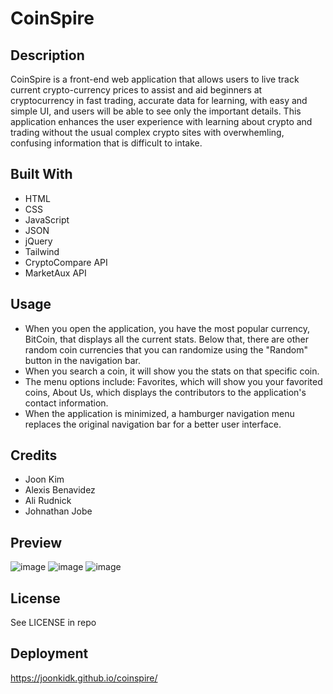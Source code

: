 # CoinSpire

## Description 

CoinSpire is a front-end web application that allows users to live track current crypto-currency prices to assist and aid beginners at cryptocurrency in fast trading, accurate data for learning, with easy and simple UI, and users will be able to see only the important details. This application enhances the user experience with learning about crypto and trading without the usual complex crypto sites with overwhemling, confusing information that is difficult to intake.

## Built With

- HTML
- CSS
- JavaScript
- JSON
- jQuery
- Tailwind
- CryptoCompare API
- MarketAux API

## Usage

- When you open the application, you have the most popular currency, BitCoin, that displays all the current stats. Below that, there are other random coin currencies that you can randomize using the "Random" button in the navigation bar.
- When you search a coin, it will show you the stats on that specific coin.
- The menu options include: Favorites, which will show you your favorited coins, About Us, which displays the contributors to the application's contact information.
- When the application is minimized, a hamburger navigation menu replaces the original navigation bar for a better user interface.

## Credits

- Joon Kim
- Alexis Benavidez
- Ali Rudnick
- Johnathan Jobe

## Preview

![image](https://user-images.githubusercontent.com/114375310/204844185-069234ed-e7ee-422d-abca-df7807f80c87.png)
![image](https://user-images.githubusercontent.com/114375310/204844433-7ab85d90-b8f6-4c97-9bd5-3b1896543ad1.png)
![image](https://user-images.githubusercontent.com/114375310/204853367-19309341-f711-45e6-b733-24ba6ec6a8e7.png)

## License

See LICENSE in repo

## Deployment

https://joonkidk.github.io/coinspire/